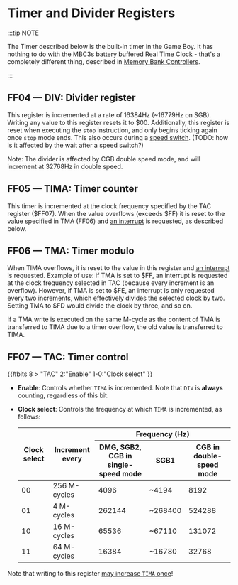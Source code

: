 # Timer and Divider Registers

:::tip NOTE

The Timer described below is the built-in timer in the Game Boy. It has
nothing to do with the MBC3s battery buffered Real Time Clock - that\'s
a completely different thing, described in
[Memory Bank Controllers](#MBCs).

:::

## FF04 — DIV: Divider register

This register is incremented at a rate of 16384Hz (\~16779Hz on SGB).
Writing any value to this register resets it to $00.
Additionally, this register is reset when executing the `stop` instruction, and
only begins ticking again once `stop` mode ends. This also occurs during a
[speed switch](<#FF4D — KEY1 (CGB Mode only): Prepare speed switch>).
(TODO: how is it affected by the wait after a speed switch?)

Note: The divider is affected by CGB double speed mode, and will
increment at 32768Hz in double speed.

## FF05 — TIMA: Timer counter

This timer is incremented at the clock frequency specified by the TAC
register (\$FF07). When the value overflows (exceeds $FF)
it is reset to the value specified in TMA (FF06) and [an interrupt](<#INT $50 — Timer interrupt>)
is requested, as described below.

## FF06 — TMA: Timer modulo

When TIMA overflows, it is reset to the value in this register and [an interrupt](<#INT $50 — Timer interrupt>) is requested.
Example of use: if TMA is set to $FF, an interrupt is requested at the clock frequency selected in
TAC (because every increment is an overflow). However, if TMA is set to $FE, an interrupt is
only requested every two increments, which effectively divides the selected clock by two. Setting
TMA to $FD would divide the clock by three, and so on.

If a TMA write is executed on the same M-cycle as the content of TMA is transferred to TIMA
due to a timer overflow, the old value is transferred to TIMA.

## FF07 — TAC: Timer control

{{#bits 8 >
  "TAC" 2:"Enable" 1-0:"Clock select"
}}

- **Enable**: Controls whether `TIMA` is incremented.
  Note that `DIV` is **always** counting, regardless of this bit.
- **Clock select**: Controls the frequency at which `TIMA` is incremented, as follows:
  
  <div class="table-wrapper"><table>
    <thead>
      <tr><th rowspan=2>Clock select</th><th rowspan=2>Increment every</th><th colspan=3>Frequency (Hz)</th></tr>
      <tr><th>DMG, SGB2, CGB in single-speed mode</th><th>SGB1</th><th>CGB in double-speed mode</th></tr>
    </thead><tbody>
      <tr><td>00</td><td>256 M-cycles </td><td>  4096</td><td>  ~4194</td><td>  8192</td></tr>
      <tr><td>01</td><td>4 M-cycles   </td><td>262144</td><td>~268400</td><td>524288</td></tr>
      <tr><td>10</td><td>16 M-cycles  </td><td> 65536</td><td> ~67110</td><td>131072</td></tr>
      <tr><td>11</td><td>64 M-cycles  </td><td> 16384</td><td> ~16780</td><td> 32768</td></tr>
    </tbody>
  </table></div>

Note that writing to this register [may increase `TIMA` once](<#Relation between Timer and Divider register>)!
